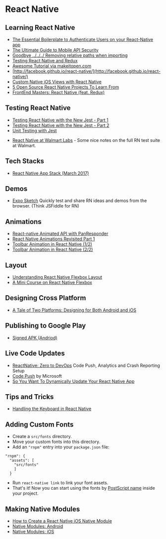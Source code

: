 # React Native

## Learning React Native

* [The Essential Boilerplate to Authenticate Users on your React-Native app](https://medium.com/@alexmngn/the-essential-boilerplate-to-authenticate-users-on-your-react-native-app-f7a8e0e04a42#.9ghi2cd0p)
* [The Ultimate Guide to Mobile API Security](https://stormpath.com/blog/the-ultimate-guide-to-mobile-api-security)
* [Goodbye ../../../ Removing relative paths when importing](http://davidboyne.co.uk/2016/04/29/react-webpack-gem.html)
* [Testing React Native and Redux](https://blog.hellojs.org/testing-react-native-and-redux-e5a71b99e178)
* [Awesome Tutorial via makeitopen.com](http://makeitopen.com/)
* [http://facebook.github.io/react-native/](http://facebook.github.io/react-native/)
* [Custom Native iOS Views with React Native](http://almostobsolete.net/react-native/custom-ios-views-with-react-native.html)
* [5 Open Source React Native Projects To Learn From](https://medium.com/@bilalbudhani/5-open-source-react-native-projects-to-learn-from-fb7e5cfe29f2#.i8tor0vci)
* [FrontEnd Masters: React Native (feat. Redux)](https://frontendmasters.com/courses/react-native/)

## Testing React Native

* [Testing React Native with the New Jest - Part 1](https://blog.callstack.io/unit-testing-react-native-with-the-new-jest-i-snapshots-come-into-play-68ba19b1b9fe)
* [Testing React Native with the New Jest - Part 2](https://blog.callstack.io/unit-testing-react-native-with-the-new-jest-ii-redux-snapshots-for-your-actions-and-reducers-8559f6f8050b#.nu1a8mlnx)
* [Unit Testing with Jest](https://facebook.github.io/react-native/docs/testing.html)
- [React Native at Walmart Labs](https://medium.com/walmartlabs/react-native-at-walmartlabs-cdd140589560#.tkfs3hktj) - Some nice notes on the full RN test suite at Walmart.

## Tech Stacks
- [React Native App Stack (March 2017)](https://medium.com/react-native-development/react-native-app-stack-march-2017-f7605e02d46f#.q0y5lb4jp)

## Demos 

- [Expo Sketch](https://sketch.expo.io/) Quickly test and share RN ideas and demos from the browser. (Think JSFiddle for RN)

## Animations

- [React-native Animated API with PanResponder](http://browniefed.com/blog/react-native-animated-api-with-panresponder/)
- [React Native Animations Revisited Part 1](https://blog.callstack.io/react-native-animations-revisited-part-i-783143d4884#.xslc1bfy2)
- [Toolbar Animation in React Native (1/2)](https://medium.com/react-native-motion/toolbar-animation-in-react-native-fe89c4f8e4cf#.pk3ngfdtf)
- [Toolbar Animation in React Native (2/2)](https://medium.com/react-native-motion/toolbar-animation-in-react-native-2-2-f04ac45c7c11#.vsdhnhrnr)

## Layout

* [Understanding React Native Flexbox Layout](https://medium.com/the-react-native-log/understanding-react-native-flexbox-layout-7a528200afd4#.wo4v5rvrg)
* [A Mini Course on React Native Flexbox](https://medium.com/the-react-native-log/a-mini-course-on-react-native-flexbox-2832a1ccc6#.dour9qjai)

## Designing Cross Platform

* [A Tale of Two Platforms: Designing for Both Android and iOS](https://webdesign.tutsplus.com/articles/a-tale-of-two-platforms-designing-for-both-android-and-ios--cms-23616)

## Publishing to Google Play

* [Signed APK (Andriod)](https://facebook.github.io/react-native/docs/signed-apk-android.html)

## Live Code Updates

* [ReactNative: Zero to DevOps](https://www.youtube.com/watch?v=lfqZ8Uy2p3U&feature=youtu.be) Code Push, Analytics and Crash Reporting Setup
* [Code Push](https://microsoft.github.io/code-push/) by Microsoft
* [So You Want To Dynamically Update Your React Native App](https://medium.com/@clayallsopp/so-you-want-to-dynamically-update-your-react-native-app-d1d88bf11ede)

## Tips and Tricks

* [Handling the Keyboard in React Native](http://blog.arjun.io/react-native/mobile/cross-platform/2016/04/01/handling-the-keyboard-in-react-native.html)

## Adding Custom Fonts

- Create a `src/fonts` directory.
- Move your custom fonts into this directory.
- Add an `"rnpm"` entry into your `package.json` file:
```
"rnpm": {
  "assets": [
    "src/fonts"
    ]
  }
```
- Run `react-native link` to link your font assets. 
- That's it! Now you can start using the fonts by [PostScript name](http://stackoverflow.com/a/41636431/3960969) inside your project.
 
## Making Native Modules

- [How to Create a React Native iOS Native Module](http://blog.tylerbuchea.com/how-to-create-a-react-native-ios-native-module/)
- [Native Modules: Android](http://facebook.github.io/react-native/docs/native-modules-android.html)
- [Native Modules: iOS](http://facebook.github.io/react-native/docs/native-modules-ios.html)
